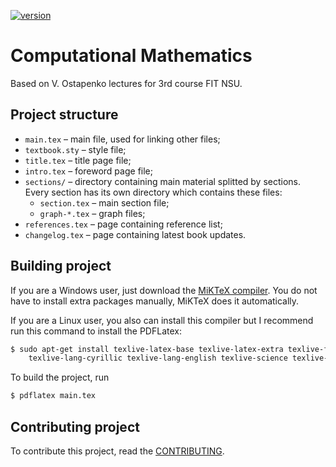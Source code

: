 <p align="left">
 	<a href="https://coveralls.io/mu2so4/Computational-Mathematics-Book">
		<img src="https://img.shields.io/badge/version-1.1-green"
			alt="version">
	</a>
</p>

# Computational Mathematics
Based on V. Ostapenko lectures for 3rd course FIT NSU.

## Project structure
* `main.tex` &ndash; main file, used for linking other files;
* `textbook.sty` &ndash; style file;
* `title.tex` &ndash; title page file;
* `intro.tex` &ndash; foreword page file;
* `sections/` &ndash; directory containing main material splitted by sections.
  Every section has its own directory which contains these files:
    * `section.tex` &ndash; main section file;
    * `graph-*.tex` &ndash; graph files;
* `references.tex` &ndash; page containing reference list;
* `changelog.tex` &ndash; page containing latest book updates.

## Building project
If you are a Windows user, just download the
[MiKTeX compiler](https://miktex.org/download). You do not have to install extra
packages manually, MiKTeX does it automatically.

If you are a Linux user, you also can install this compiler but I recommend run
this command to install the PDFLatex:

```sh
$ sudo apt-get install texlive-latex-base texlive-latex-extra texlive-fonts-recommended \
	texlive-lang-cyrillic texlive-lang-english texlive-science texlive-fonts-extra
```

To build the project, run

```sh
$ pdflatex main.tex
```

## Contributing project
To contribute this project, read the [CONTRIBUTING](CONTRIBUTING.md).
